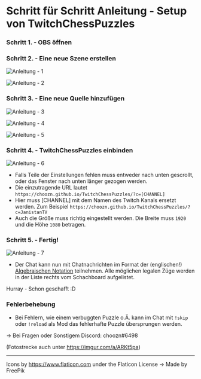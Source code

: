 # Schritt für Schritt Anleitung - Setup von TwitchChessPuzzles

### Schritt 1. - OBS öffnen

### Schritt 2. - Eine neue Szene erstellen
![Anleitung - 1](https://i.imgur.com/jSHgw6q.png)

![Anleitung - 2](https://i.imgur.com/xkfvluf.png)

### Schritt 3. - Eine neue Quelle hinzufügen
![Anleitung - 3](https://i.imgur.com/wqROjkg.png)

![Anleitung - 4](https://i.imgur.com/XI0mJCc.png)

![Anleitung - 5](https://i.imgur.com/c4pGGBq.png)

### Schritt 4. - TwitchChessPuzzles einbinden

![Anleitung - 6](https://i.imgur.com/GLBgm1e.png)
- Falls Teile der Einstellungen fehlen muss entweder nach unten gescrollt, oder das Fenster nach unten länger gezogen werden.
- Die einzutragende URL lautet `https://choozn.github.io/TwitchChessPuzzles/?c=[CHANNEL]`
- Hier muss [CHANNEL] mit dem Namen des Twitch Kanals ersetzt werden. Zum Beispiel `https://choozn.github.io/TwitchChessPuzzles/?c=JanistanTV`
- Auch die Größe muss richtig eingestellt werden. Die Breite muss `1920` und die Höhe `1080` betragen.

### Schritt 5. - Fertig!

![Anleitung - 7](https://i.imgur.com/QLtVUTQ.png)
- Der Chat kann nun mit Chatnachrichten im Format der (englischen!) [Algebraischen Notation](https://de.wikipedia.org/wiki/Schachnotation#Algebraische_Notation) teilnehmen. Alle möglichen legalen Züge werden in der Liste rechts vom Schachboard aufgelistet.

Hurray - Schon geschafft :D

### Fehlerbehebung
- Bei Fehlern, wie einem verbuggten Puzzle o.Ä. kann im Chat mit `!skip` oder `!reload` als Mod das fehlerhafte Puzzle übersprungen werden.

-> Bei Fragen oder Sonstigem Discord: choozn#6498

(Fotostrecke auch unter https://imgur.com/a/ARKt5pa)


----------------------------------------------------
Icons by https://www.flaticon.com under the Flaticon License
-> Made by FreePik
